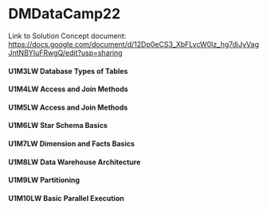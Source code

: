 # DMDataCamp22

Link to Solution Concept document:
https://docs.google.com/document/d/12Dp0eCS3_XbFLycW0Iz_hg7diJyVagJntNBYIuFRwgQ/edit?usp=sharing

#### U1M3LW Database Types of Tables 

#### U1M4LW Access and Join Methods

#### U1M5LW Access and Join Methods

#### U1M6LW Star Schema Basics

#### U1M7LW Dimension and Facts Basics

#### U1M8LW Data Warehouse Architecture

#### U1M9LW Partitioning

#### U1M10LW Basic Parallel Execution

